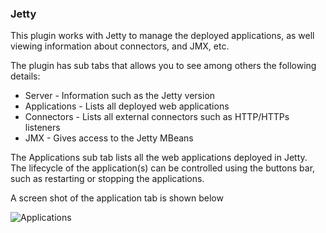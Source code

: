 ### Jetty

This plugin works with Jetty to manage the deployed applications, as well viewing information about connectors, and JMX, etc.

The plugin has sub tabs that allows you to see among others the following details:

* Server - Information such as the Jetty version
* Applications - Lists all deployed web applications
* Connectors - Lists all external connectors such as HTTP/HTTPs listeners
* JMX - Gives access to the Jetty MBeans

The Applications sub tab lists all the web applications deployed in Jetty. The lifecycle of the application(s) can
be controlled using the buttons bar, such as restarting or stopping the applications.

A screen shot of the application tab is shown below

![Applications](app/jetty/doc/img/applications.png "Applications")

